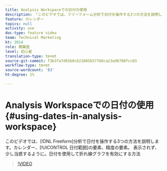 ```yaml
---
title: Analysis Workspaceでの日付の使用
description: 「このビデオでは、フリーフォーム分析で日付を操作する3つの方法を説明します。カレンダー、日付範囲要素および精度要素。 表示されず、少し当惑するように。日付を使用して折れ線グラフを有効にする方法 "
feature: カレンダー
topics: null
activity: use
doc-type: feature video
team: Technical Marketing
kt: 2014
role: 開業医
level: 初心者
translation-type: tm+mt
source-git-commit: f3b3fa7d91b0cb21005b57768ca23ed6700fcc03
workflow-type: tm+mt
source-wordcount: '83'
ht-degree: 1%

---
```



# Analysis Workspaceでの日付の使用{#using-dates-in-analysis-workspace}

このビデオでは、[!DNL Freeform]分析で日付を操作する3つの方法を説明します。カレンダー、[!UICONTROL 日付範囲]の要素、精度の要素。 表示されず、少し当惑するように。日付を使用して折れ線グラフを有効にする方法

>[!VIDEO](https://video.tv.adobe.com/v/24136/?quality=12)

